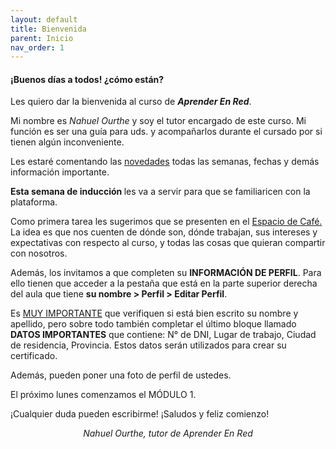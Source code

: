 ```yaml
---
layout: default
title: Bienvenida
parent: Inicio
nav_order: 1
---
```

<h4><b>¡Buenos días a todos! ¿cómo están?</b></h4>
<p>Les quiero dar la bienvenida al curso de <b></b> <i><b>Aprender En Red</b></i>.</p>
<p>Mi nombre es <i>Nahuel Ourthe</i> y soy el tutor encargado de este curso. Mi función es ser una guía para uds. y acompañarlos durante el cursado por si tienen algún inconveniente.</p>
<p>Les estaré comentando las <a href="https://www.edu.campusaprenderenred.com/mod/forum/view.php?id=1633" target="_blank" rel="noreferrer noopener">novedades</a> todas las semanas, fechas y demás información importante.</p>
<p><b>Esta semana de inducción </b>les va a servir para que se familiaricen con la plataforma.</p>
<p>Como primera tarea les sugerimos que se presenten en el <a href="https://www.edu.campusaprenderenred.com/mod/forum/view.php?id=1634" target="_blank" rel="noreferrer noopener">Espacio de Café.</a> La idea es que nos cuenten de dónde son, dónde trabajan, sus intereses y expectativas con respecto al curso, y todas las cosas que quieran compartir con nosotros.</p>
<p>Además, los invitamos a que completen su <b>INFORMACIÓN DE PERFIL</b>. Para ello tienen que acceder a la pestaña que está en la parte superior derecha del aula que tiene <b>su nombre &gt; Perfil &gt; Editar Perfil</b>.</p>
<p>Es <u>MUY IMPORTANTE</u> que verifiquen si está bien escrito su nombre y apellido, pero sobre todo también completar el último bloque llamado <b>DATOS IMPORTANTES</b> que contiene: N° de DNI, Lugar de trabajo, Ciudad de residencia, Provincia. Estos datos serán utilizados para crear su certificado.</p>
<p>Además, pueden poner una foto de perfil de ustedes.</p>
<p>El próximo lunes comenzamos el MÓDULO 1.</p>
<p>¡Cualquier duda pueden escribirme! ¡Saludos y feliz comienzo!</p>
<p style="text-align:center;"><i>Nahuel Ourthe, tutor de Aprender En Red</i></p>
